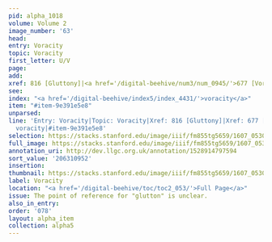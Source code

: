 ```yaml
---
pid: alpha_1018
volume: Volume 2
image_number: '63'
head:
entry: Voracity
topic: Voracity
first_letter: U/V
page:
add:
xref: 816 [Gluttony]|<a href='/digital-beehive/num3/num_0945/'>677 [Voracity]</a>
see:
index: "<a href='/digital-beehive/index5/index_4431/'>voracity</a>"
item: "#item-9e391e5e8"
unparsed:
line: 'Entry: Voracity|Topic: Voracity|Xref: 816 [Gluttony]|Xref: 677 [Voracity]|Index:
  voracity|#item-9e391e5e8'
selection: https://stacks.stanford.edu/image/iiif/fm855tg5659/1607_0530/304,952,3072,403/full/0/default.jpg
full_image: https://stacks.stanford.edu/image/iiif/fm855tg5659/1607_0530/full/full/0/default.jpg
annotation_uri: http://dev.llgc.org.uk/annotation/1528914797594
sort_value: '206310952'
insertion:
thumbnail: https://stacks.stanford.edu/image/iiif/fm855tg5659/1607_0530/304,952,600,180/250,/0/default.jpg
label: Voracity
location: "<a href='/digital-beehive/toc/toc2_053/'>Full Page</a>"
issue: The point of reference for "glutton" is unclear.
also_in_entry:
order: '078'
layout: alpha_item
collection: alpha5
---
```

